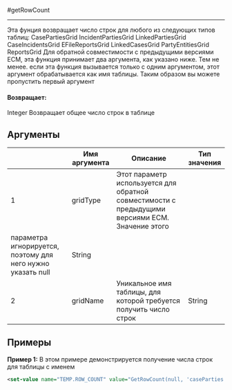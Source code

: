 #getRowCount

---

Эта фунция возвращает число строк для любого из следующих типов таблиц: CasePartiesGrid IncidentPartiesGrid LinkedPartiesGrid CaseIncidentsGrid EFileReportsGrid LinkedCasesGrid PartyEntitiesGrid ReportsGrid Для обратной совместимости с предыдущими версиями ECM, эта функция принимает два аргумента, как указано ниже. Тем не менее. если эта функция вызывается только с одним аргументом, этот аргумент обрабатывается как имя таблицы. Таким образом вы можете пропустить первый аргумент

#### Возвращает:

Integer
Возвращает общее число строк в таблице

## Аргументы

|  | Имя аргумента | Описание | Тип значения |
| --- | --- | --- | --- |
| 1 | gridType | Этот параметр используется для обратной совместимости с предыдущими версиями ECM. Значение этого
параметра игнорируется, поэтому для него нужно указать null | String |
| 2 | gridName | Уникальное имя таблицы, для которой требуется получить число строк | String |

## Примеры

**Пример 1:** В этом примере демонстрируется получение числа строк для таблицы с именем
```xml
<set-value name="TEMP.ROW_COUNT" value="GetRowCount(null, 'caseParties.grid')"/>
```

